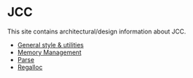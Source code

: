 # JCC

This site contains architectural/design information about JCC.

* [General style & utilities](./general.html)
* [Memory Management](./memory.html)
* [Parse](./parse.html)
* [Regalloc](./regalloc.html)
